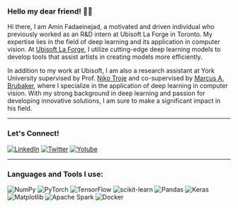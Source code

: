 ### Hello my dear friend! 👋🏻


Hi there, I am Amin Fadaeinejad, a motivated and driven individual who previously worked as an R&D intern at Ubisoft La Forge in Toronto. My expertise lies in the field of deep learning and its application in computer vision. At <a href="https://toronto.ubisoft.com/ubisoft_la_forge_expands_globally/">Ubisoft La Forge</a>, I utilize cutting-edge deep learning models to develop tools that assist artists in creating models more efficiently.

In addition to my work at Ubisoft, I am also a research assistant at York University supervised by Prof. <a href="https://www.biomotionlab.ca/" class="">Niko Troje</a> and co-supervised by <a href="https://mbrubake.github.io/" class="">Marcus A. Brubaker</a>, where I specialize in the application of deep learning in computer vision. With my strong background in deep learning and passion for developing innovative solutions, I am sure to make a significant impact in his field.

---------------------
### Let's Connect!

<a href="https://www.linkedin.com/in/amin-fadaeinejad/" target="_blank"><img alt="LinkedIn" src="https://img.shields.io/badge/linkedin-%230077B5.svg?&style=for-the-badge&logo=linkedin&logoColor=white" /></a>
<a href="https://twitter.com/AFadaeinejad" target="_blank"><img alt="Twitter" src="https://img.shields.io/badge/twitter-%231DA1F2.svg?&style=for-the-badge&logo=twitter&logoColor=white" /></a>
<a href="https://www.youtube.com/channel/UCtHUl6E43xb-gRCBO1848nw" target="_blank"><img alt="Yotube" src="https://img.shields.io/badge/-Subscribe-red?style=for-the-badge&logo=youtube&logoColor=white" /></a>

---------------------
### Languages and Tools I use:

![NumPy](https://img.shields.io/badge/numpy-%23013243.svg?style=for-the-badge&logo=numpy&logoColor=white)
![PyTorch](https://img.shields.io/badge/PyTorch-%23EE4C2C.svg?style=for-the-badge&logo=PyTorch&logoColor=white)
![TensorFlow](https://img.shields.io/badge/TensorFlow-%23FF6F00.svg?style=for-the-badge&logo=TensorFlow&logoColor=white)
![scikit-learn](https://img.shields.io/badge/scikit--learn-%23F7931E.svg?style=for-the-badge&logo=scikit-learn&logoColor=white)
![Pandas](https://img.shields.io/badge/pandas-%23150458.svg?style=for-the-badge&logo=pandas&logoColor=white)
![Keras](https://img.shields.io/badge/Keras-%23D00000.svg?style=for-the-badge&logo=Keras&logoColor=white)
![Matplotlib](https://img.shields.io/badge/Matplotlib-%23ffffff.svg?style=for-the-badge&logo=Matplotlib&logoColor=black)
![Apache Spark](https://img.shields.io/badge/Apache%20Spark-FDEE21?style=flat-square&logo=apachespark&logoColor=black)
![Docker](https://img.shields.io/badge/docker-%230db7ed.svg?style=for-the-badge&logo=docker&logoColor=white)



<!-- 
This is a cool thing, just use it when your repo is nicer :D
[![Anurag's GitHub stats](https://github-readme-stats.vercel.app/api?username=aminfadaei116)](https://github.com/anuraghazra/github-readme-stats) -->
